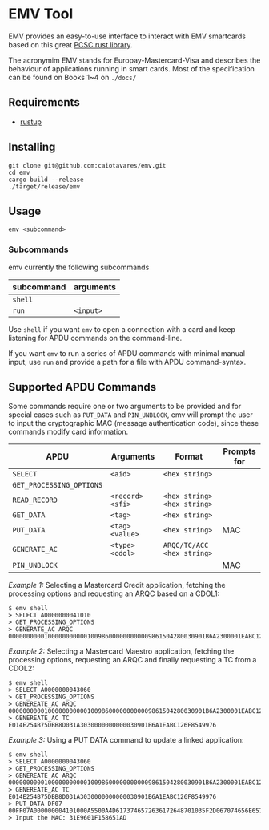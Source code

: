 # EMV Tool

EMV provides an easy-to-use interface to interact with EMV smartcards based on this great [PCSC rust library][PCSC lib].

The acronymim EMV stands for Europay-Mastercard-Visa and describes the behaviour of applications running in smart cards.
Most of the specification can be found on Books 1~4 on `./docs/`

Requirements
------------

- [rustup](https://www.rust-lang.org/tools/install)

Installing
----------

```shell
git clone git@github.com:caiotavares/emv.git
cd emv
cargo build --release
./target/release/emv
```

Usage
-----

```shell
emv <subcommand>
```

### Subcommands

emv currently the following subcommands

| subcommand | arguments        |
| ---------- | ---------------- |
| `shell`    |                  |
| `run`      | `<input>`        |

Use `shell` if you want `emv` to open a connection with a card and keep listening for APDU commands on the command-line.

If you want `emv` to run a series of APDU commands with minimal manual input, use `run` and provide a path for a file
with APDU command-syntax.

Supported APDU Commands
-----------------------

Some commands require one or two arguments to be provided and for special cases such as `PUT_DATA` and `PIN_UNBLOCK`,
emv will prompt the user to input the cryptographic MAC (message authentication code), since these commands modify card
information.

| APDU                      | Arguments            | Format                         | Prompts for   |
| ---------                 | ---------            | -------------                  | ------------- |
| `SELECT`                  | `<aid>`              | `<hex string>`                 |               | 
| `GET_PROCESSING_OPTIONS`  |                      |                                |               |
| `READ_RECORD`             | `<record>` `<sfi>`   | `<hex string>` `<hex string>`  |               |
| `GET_DATA`                | `<tag>`              | `<hex string>`                 |               |
| `PUT_DATA`                | `<tag>` `<value>`    | `<hex string>`                 |     MAC       |  
| `GENERATE_AC`             | `<type>` `<cdol>`    | `ARQC/TC/ACC`  `<hex string>`  |               |
| `PIN_UNBLOCK`             |                      |                                |     MAC       |

*Example 1:*
Selecting a Mastercard Credit application, fetching the processing options and requesting an ARQC based on a CDOL1:

```shell
$ emv shell
> SELECT A0000000041010
> GET_PROCESSING_OPTIONS
> GENERATE_AC ARQC 0000000000100000000000100986000000000009861504280030901B6A2300001EABC126F85499760000000000000000000000000000000000000000000000000000
```

*Example 2:*
Selecting a Mastercard Maestro application, fetching the processing options, requesting an ARQC and finally requesting a
TC from a CDOL2:

```shell
$ emv shell
> SELECT A0000000043060
> GET_PROCESSING_OPTIONS
> GENEREATE_AC ARQC 0000000000100000000000100986000000000009861504280030901B6A2300001EABC126F85499760000000000000000000000000000000000000000000000000000 
> GENEREATE_AC TC E014E254B75DBB8D031A3030000000000030901B6A1EABC126F8549976
```

*Example 3:*
Using a PUT DATA command to update a linked application:

```shell
$ emv shell
> SELECT A0000000043060
> GET_PROCESSING_OPTIONS
> GENEREATE_AC ARQC 0000000000100000000000100986000000000009861504280030901B6A2300001EABC126F85499760000000000000000000000000000000000000000000000000000 
> GENEREATE_AC TC E014E254B75DBB8D031A3030000000000030901B6A1EABC126F8549976
> PUT_DATA DF07 00FF07A000000004101000A5500A4D6173746572636172648701035F2D067074656E65739F1101019F120D4372656469746F204A6169726FBF0C159F5D030100009F4D020B0A9F6E0700760000303000
> Input the MAC: 31E9601F158651AD
```

[PCSC lib]: https://github.com/bluetech/pcsc-rust
